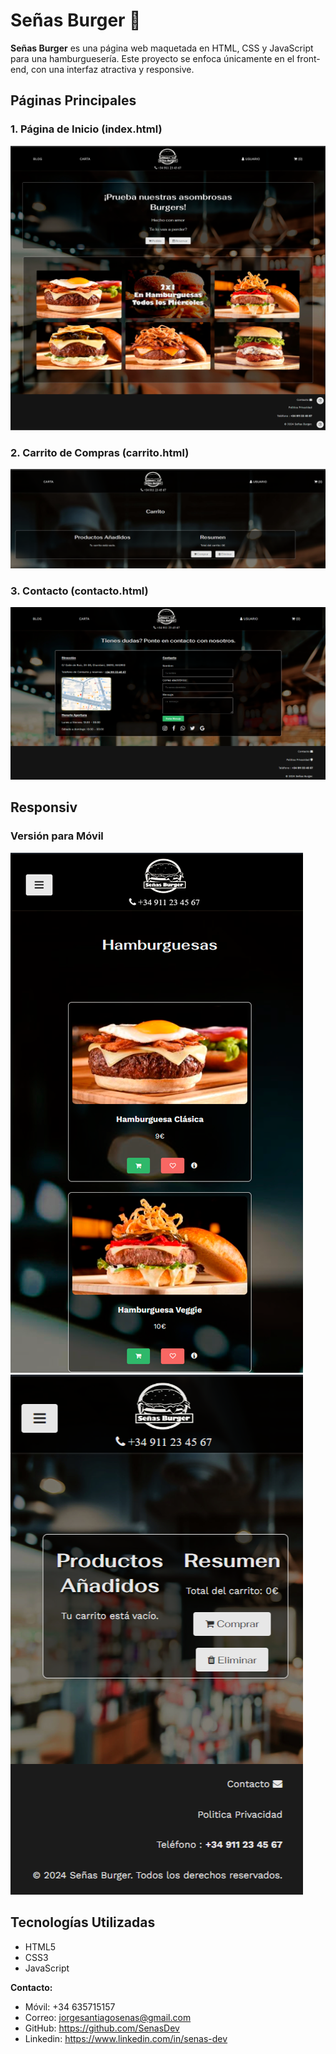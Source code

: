 # Señas Burger 🍔

**Señas Burger** es una página web maquetada en HTML, CSS y JavaScript para una hamburguesería. Este proyecto se enfoca únicamente en el front-end, con una interfaz atractiva y responsive.

## Páginas Principales

### 1. Página de Inicio (index.html)
![Página de Inicio](/img/imgreadme/index.png)

### 2. Carrito de Compras (carrito.html)
![Carrito de Compras](/img/imgreadme/carrito.png)

### 3. Contacto (contacto.html)
![Página de Contacto](/img/imgreadme/contacto.png)

## Responsiv

### Versión para Móvil
![Versión Móvil](/img/imgreadme/responsiv1.png)
![Versión Móvil](/img/imgreadme/responsiv2.png)

## Tecnologías Utilizadas

- HTML5
- CSS3
- JavaScript

**Contacto:**
* Móvil: +34 635715157
* Correo: jorgesantiagosenas@gmail.com
* GitHub: https://github.com/SenasDev
* Linkedin: https://www.linkedin.com/in/senas-dev
